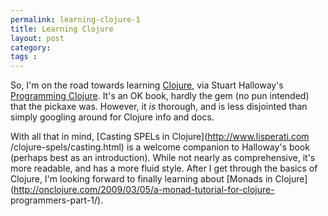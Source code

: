 ```yaml
---
permalink: learning-clojure-1
title: Learning Clojure
layout: post
category: 
tags : 
---
```





So, I'm on the road towards learning [Clojure](http://www.clojure.org), via
Stuart Halloway's [Programming
Clojure](http://www.pragprog.com/titles/shcloj). It's an OK book, hardly the
gem (no pun intended) that the pickaxe was. However, it
_is_ thorough, and is less disjointed than simply googling
around for Clojure info and docs.

With all that in mind, [Casting SPELs in Clojure](http://www.lisperati.com
/clojure-spels/casting.html) is a welcome companion to Halloway's book
(perhaps best as an introduction). While not nearly as comprehensive, it's
more readable, and has a more fluid style. After I get through the basics of
Clojure, I'm looking forward to finally learning about [Monads in
Clojure](http://onclojure.com/2009/03/05/a-monad-tutorial-for-clojure-
programmers-part-1/).

